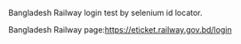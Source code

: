 Bangladesh Railway login test  by selenium id locator.

Bangladesh Railway page:https://eticket.railway.gov.bd/login
